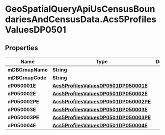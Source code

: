 # GeoSpatialQueryApiUsCensusBoundariesAndCensusData.Acs5ProfilesValuesDP0501

## Properties

Name | Type | Description | Notes
------------ | ------------- | ------------- | -------------
**mDBGroupName** | **String** |  | 
**mDBGroupCode** | **String** |  | 
**dP050001E** | [**Acs5ProfilesValuesDP0501DP050001E**](Acs5ProfilesValuesDP0501DP050001E.md) |  | 
**dP050002E** | [**Acs5ProfilesValuesDP0501DP050002E**](Acs5ProfilesValuesDP0501DP050002E.md) |  | 
**dP050002PE** | [**Acs5ProfilesValuesDP0501DP050002PE**](Acs5ProfilesValuesDP0501DP050002PE.md) |  | 
**dP050003E** | [**Acs5ProfilesValuesDP0501DP050003E**](Acs5ProfilesValuesDP0501DP050003E.md) |  | 
**dP050003PE** | [**Acs5ProfilesValuesDP0501DP050003PE**](Acs5ProfilesValuesDP0501DP050003PE.md) |  | 
**dP050004E** | [**Acs5ProfilesValuesDP0501DP050004E**](Acs5ProfilesValuesDP0501DP050004E.md) |  | 


